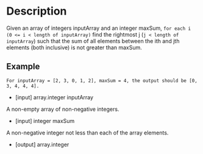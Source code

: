 # Description

Given an array of integers inputArray and an integer maxSum, `for each i (0 <= i < length of inputArray)` find the rightmost j (`j < length of inputArray`) such that the sum of all elements between the ith and jth elements (both inclusive) is not greater than maxSum.

## Example

`For inputArray = [2, 3, 0, 1, 2], maxSum = 4, the output should be [0, 3, 4, 4, 4].`

-   [input] array.integer inputArray

  A non-empty array of non-negative integers.

-   [input] integer maxSum

  A non-negative integer not less than each of the array elements.

-   [output] array.integer
